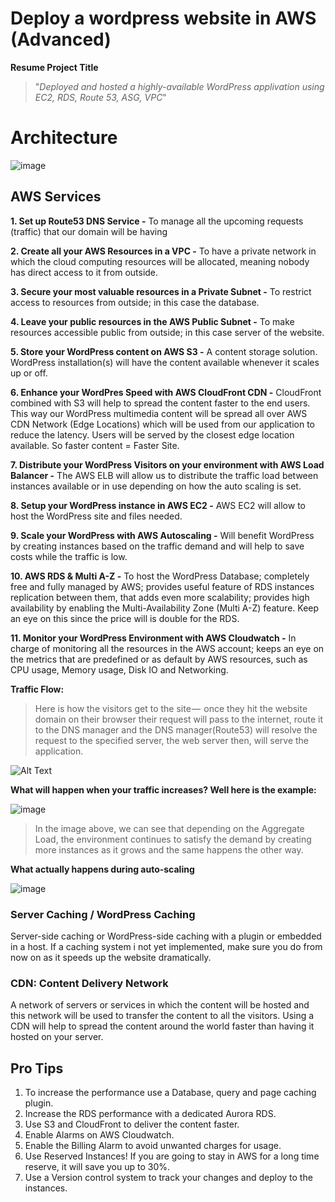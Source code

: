 # Deploy a wordpress website in AWS (Advanced)

**Resume Project Title**
> "_Deployed and hosted a highly-available WordPress applivation using EC2, RDS, Route 53, ASG, VPC_"

# Architecture

![image](https://user-images.githubusercontent.com/124598875/224057245-7fa0df34-5ebd-40b8-b518-e4389be41354.png)

## AWS Services
 
**1. Set up Route53 DNS Service -** To manage all the upcoming requests (traffic) that our domain will be having

**2. Create all your AWS Resources in a VPC -** To have a private network in which the cloud computing resources will be allocated, meaning nobody has direct access to it from outside.

**3. Secure your most valuable resources in a Private Subnet -** To restrict access to resources from outside; in this case the database.

**4. Leave your public resources in the AWS Public Subnet -** To make resources accessible public from outside; in this case server of the website.

**5. Store your WordPress content on AWS S3 -** A content storage solution. WordPress installation(s) will have the content available whenever it scales up or off.

**6. Enhance your WordPres Speed with AWS CloudFront CDN -** CloudFront combined with S3 will help to spread the content faster to the end users. This way our WordPress multimedia content will be spread all over AWS CDN Network (Edge Locations) which will be used from our application to reduce the latency. Users will be served by the closest edge location available. So faster content = Faster Site.

**7. Distribute your WordPress Visitors on your environment with AWS Load Balancer -** The AWS ELB will allow us to distribute the traffic load between  instances available or in use depending on how the auto scaling is set.

**8. Setup your WordPress instance in AWS EC2 -** AWS EC2 will allow to host the  WordPress site and files needed.

**9. Scale your WordPress with AWS Autoscaling -** Will benefit WordPress by creating instances based on the traffic demand and will help to save costs while the traffic is low.

**10. AWS RDS & Multi A-Z -**  To host the WordPress Database; completely free and fully managed by AWS; provides useful feature of RDS instances replication between them, that adds even more scalability; provides high availability by enabling the Multi-Availability Zone (Multi A-Z) feature. Keep an eye on this since the price will is double for the RDS.

**11. Monitor your WordPress Environment with AWS Cloudwatch -** In charge of monitoring all the resources in the AWS account; keeps an eye on the metrics that are predefined or as default by AWS resources, such as CPU usage, Memory usage, Disk IO and Networking.

**Traffic Flow:**
> Here is how the visitors get to the site —  once they hit the website domain on their browser their request will pass to the internet, route it to the DNS manager and the DNS manager(Route53) will resolve the request to the specified server, the web server then, will serve the application.

![Alt Text](https://images.clickittech.com/wp-content/uploads/2018/07/scalable-wordpress.gif)



**What will happen when your traffic increases? Well here is the example:**

![image](https://user-images.githubusercontent.com/124598875/224066276-76f7f57a-4840-414e-8892-8507b4218845.png)

> In the image above, we can see that depending on the Aggregate Load, the environment continues to satisfy the demand by creating more instances as it grows and the same happens the other way.


**What actually happens during auto-scaling**

![image](https://images.clickittech.com/wp-content/uploads/2018/07/Wordpress-High-Performance-Scaling.gif)

### Server Caching / WordPress Caching

Server-side caching or WordPress-side caching with a plugin or embedded in a host. If a caching system i not yet implemented, make sure you do from now on as it speeds up the website dramatically.

### CDN: Content Delivery Network

A network of servers or services in which the content will be hosted and this network will be used to transfer the content to all the visitors.
Using a CDN will help to spread the content around the world faster than having it hosted on your server.

## Pro Tips

1. To increase the performance use a Database, query and page caching plugin.
2. Increase the RDS performance with a dedicated Aurora RDS.
3. Use S3 and CloudFront to deliver the content faster.
4. Enable Alarms on AWS Cloudwatch.
5. Enable the Billing Alarm to avoid unwanted charges for usage.
6. Use Reserved Instances! If you are going to stay in AWS for a long time reserve, it will save you up to 30%.
7. Use a Version control system to track your changes and deploy to the instances.

